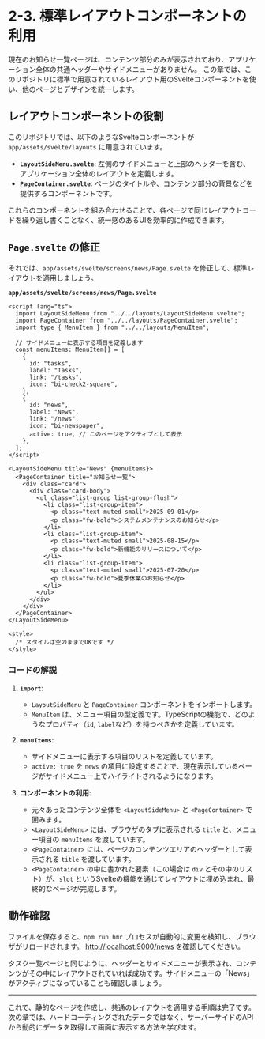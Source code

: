 # 2-3. 標準レイアウトコンポーネントの利用

現在のお知らせ一覧ページは、コンテンツ部分のみが表示されており、アプリケーション全体の共通ヘッダーやサイドメニューがありません。
この章では、このリポジトリに標準で用意されているレイアウト用のSvelteコンポーネントを使い、他のページとデザインを統一します。

## レイアウトコンポーネントの役割

このリポジトリでは、以下のようなSvelteコンポーネントが `app/assets/svelte/layouts` に用意されています。

- **`LayoutSideMenu.svelte`**: 左側のサイドメニューと上部のヘッダーを含む、アプリケーション全体のレイアウトを定義します。
- **`PageContainer.svelte`**: ページのタイトルや、コンテンツ部分の背景などを提供するコンポーネントです。

これらのコンポーネントを組み合わせることで、各ページで同じレイアウトコードを繰り返し書くことなく、統一感のあるUIを効率的に作成できます。

## `Page.svelte` の修正

それでは、`app/assets/svelte/screens/news/Page.svelte` を修正して、標準レイアウトを適用しましょう。

**`app/assets/svelte/screens/news/Page.svelte`**

```svelte
<script lang="ts">
  import LayoutSideMenu from "../../layouts/LayoutSideMenu.svelte";
  import PageContainer from "../../layouts/PageContainer.svelte";
  import type { MenuItem } from "../../layouts/MenuItem";

  // サイドメニューに表示する項目を定義します
  const menuItems: MenuItem[] = [
    {
      id: "tasks",
      label: "Tasks",
      link: "/tasks",
      icon: "bi-check2-square",
    },
    {
      id: "news",
      label: "News",
      link: "/news",
      icon: "bi-newspaper",
      active: true, // このページをアクティブとして表示
    },
  ];
</script>

<LayoutSideMenu title="News" {menuItems}>
  <PageContainer title="お知らせ一覧">
    <div class="card">
      <div class="card-body">
        <ul class="list-group list-group-flush">
          <li class="list-group-item">
            <p class="text-muted small">2025-09-01</p>
            <p class="fw-bold">システムメンテナンスのお知らせ</p>
          </li>
          <li class="list-group-item">
            <p class="text-muted small">2025-08-15</p>
            <p class="fw-bold">新機能のリリースについて</p>
          </li>
          <li class="list-group-item">
            <p class="text-muted small">2025-07-20</p>
            <p class="fw-bold">夏季休業のお知らせ</p>
          </li>
        </ul>
      </div>
    </div>
  </PageContainer>
</LayoutSideMenu>

<style>
  /* スタイルは空のままでOKです */
</style>
```

### コードの解説

1.  **`import`**:
    - `LayoutSideMenu` と `PageContainer` コンポーネントをインポートします。
    - `MenuItem` は、メニュー項目の型定義です。TypeScriptの機能で、どのようなプロパティ（`id`, `label`など）を持つべきかを定義しています。

2.  **`menuItems`**:
    - サイドメニューに表示する項目のリストを定義しています。
    - `active: true` を `news` の項目に設定することで、現在表示しているページがサイドメニュー上でハイライトされるようになります。

3.  **コンポーネントの利用**:
    - 元々あったコンテンツ全体を `<LayoutSideMenu>` と `<PageContainer>` で囲みます。
    - `<LayoutSideMenu>` には、ブラウザのタブに表示される `title` と、メニュー項目の `menuItems` を渡しています。
    - `<PageContainer>` には、ページのコンテンツエリアのヘッダーとして表示される `title` を渡しています。
    - `<PageContainer>` の中に書かれた要素（この場合は `div` とその中のリスト）が、`slot` というSvelteの機能を通じてレイアウトに埋め込まれ、最終的なページが完成します。

## 動作確認

ファイルを保存すると、`npm run hmr` プロセスが自動的に変更を検知し、ブラウザがリロードされます。
[http://localhost:9000/news](http://localhost:9000/news) を確認してください。

タスク一覧ページと同じように、ヘッダーとサイドメニューが表示され、コンテンツがその中にレイアウトされていれば成功です。サイドメニューの「News」がアクティブになっていることも確認しましょう。

---

これで、静的なページを作成し、共通のレイアウトを適用する手順は完了です。
次の章では、ハードコーディングされたデータではなく、サーバーサイドのAPIから動的にデータを取得して画面に表示する方法を学びます。
